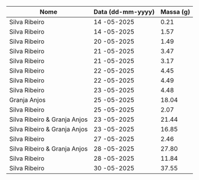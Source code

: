| Nome          | Data (dd-mm-yyyy) | Massa (g) |
|---------------|-------------------|-----------|
| Silva Ribeiro | 14 -05-2025       |  0.21     |
| Silva Ribeiro | 14 -05-2025       |  1.57     |
| Silva Ribeiro | 20 -05-2025       |  1.49     |
| Silva Ribeiro | 21 -05-2025       |  3.47     |
| Silva Ribeiro | 21 -05-2025       |  3.17     |
| Silva Ribeiro | 22 -05-2025       |  4.45     |
| Silva Ribeiro | 22 -05-2025       |  4.49     |
| Silva Ribeiro | 23 -05-2025       |  4.48     |
| Granja Anjos  | 25 -05-2025       | 18.04     |
| Silva Ribeiro | 25 -05-2025       |  2.07     |
| Silva Ribeiro & Granja Anjos | 23 -05-2025       |  21.44    |
| Silva Ribeiro & Granja Anjos | 23 -05-2025       |  16.85    |
| Silva Ribeiro | 27 -05-2025       |  2.46     |
| Silva Ribeiro & Granja Anjos | 28 -05-2025       |  27.80    |
| Silva Ribeiro | 28 -05-2025       |  11.84     |
| Silva Ribeiro | 30 -05-2025       |  37.55     |
